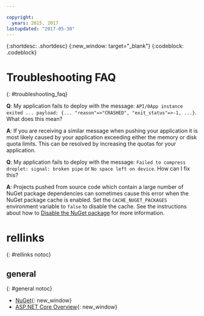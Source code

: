 ```yaml
---

copyright:
  years: 2015, 2017
lastupdated: "2017-05-30"
---
```


{:shortdesc: .shortdesc}
{:new_window: target="_blank"}
{:codeblock: .codeblock}


# Troubleshooting FAQ
{: #troubleshooting_faq}

**Q**: My application fails to deploy with the message: `API/0App instance exited ... payload: {... "reason"=>"CRASHED", "exit_status"=>-1, ...}`.  What does this mean?

**A**: If you are receiving a similar message when pushing your application it is most likely caused by your application exceeding either the memory or disk quota limits.  This can be resolved by increasing the quotas for your application.

**Q**: My application fails to deploy with the message: `Failed to compress droplet: signal: broken pipe` or `No space left on device`.  How can I fix this?

**A**: Projects pushed from source code which contain a large number of NuGet package dependencies can sometimes cause this error when the NuGet package cache is enabled.  Set the `CACHE_NUGET_PACKAGES` environment variable to `false` to disable the cache. See the instructions about how to [Disable the NuGet package](diablingNuGet.md) for more information.

# rellinks
{: #rellinks notoc}
## general
{: #general notoc}
* [NuGet](https://docs.nuget.org/Consume/Overview){: new_window}
* [ASP.NET Core Overview](http://docs.asp.net/en/latest/conceptual-overview/aspnet.html){: new_window}
